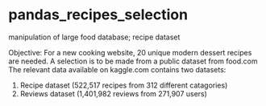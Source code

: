 # pandas_recipes_selection
manipulation of large food database; recipe dataset

Objective: For a new cooking website, 20 unique modern dessert recipes are needed. 
A selection is to be made from a public dataset from food.com
The relevant data available on kaggle.com contains two datasets:

1. Recipe dataset (522,517 recipes from 312 different catagories)
2. Reviews dataset (1,401,982 reviews from 271,907 users)
